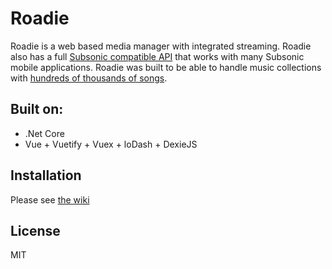 Roadie
======

Roadie is a web based media manager with integrated streaming. Roadie also has a full [Subsonic compatible API](http://www.subsonic.org/pages/apps.jsp) that works with many Subsonic mobile applications. Roadie was built to be able to handle music collections with [hundreds of thousands of songs](http://www.redferret.net/?page_id=38781).

Built on:
---------
* .Net Core
* Vue + Vuetify + Vuex + loDash + DexieJS

Installation
------------
Please see [the wiki](https://github.com/sphildreth/roadie-nancy/wiki)

License
-------
MIT

